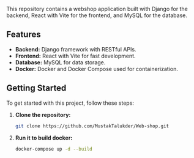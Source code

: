 This repository contains a webshop application built with Django for the backend, React with Vite for the frontend, and MySQL for the database.


## Features

- **Backend:** Django framework with RESTful APIs.
- **Frontend:** React with Vite for fast development.
- **Database:** MySQL for data storage.
- **Docker:** Docker and Docker Compose used for containerization.

## Getting Started

To get started with this project, follow these steps:
1. **Clone the repository:**
   ```bash
   git clone https://github.com/MustakTalukder/Web-shop.git

2. **Run it to build docker:**
   ```bash
   docker-compose up -d --build  
